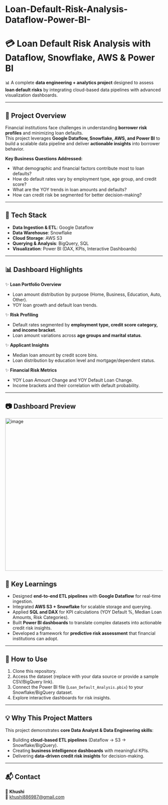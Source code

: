 # Loan-Default-Risk-Analysis-Dataflow-Power-BI- 
# 💳 Loan Default Risk Analysis with Dataflow, Snowflake, AWS & Power BI  

📊 A complete **data engineering + analytics project** designed to assess **loan default risks** by integrating cloud-based data pipelines with advanced visualization dashboards.  

---

## 📌 Project Overview  

Financial institutions face challenges in understanding **borrower risk profiles** and minimizing loan defaults.  
This project leverages **Google Dataflow, Snowflake, AWS, and Power BI** to build a scalable data pipeline and deliver **actionable insights** into borrower behavior.  

**Key Business Questions Addressed:**  
- What demographic and financial factors contribute most to loan defaults?  
- How do default rates vary by employment type, age group, and credit score?  
- What are the YOY trends in loan amounts and defaults?  
- How can credit risk be segmented for better decision-making?  

---

## 🔧 Tech Stack  

- **Data Ingestion & ETL**: Google Dataflow  
- **Data Warehouse**: Snowflake  
- **Cloud Storage**: AWS S3  
- **Querying & Analysis**: BigQuery, SQL  
- **Visualization**: Power BI (DAX, KPIs, Interactive Dashboards)  

---

## 📊 Dashboard Highlights  

✨ **Loan Portfolio Overview**  
- Loan amount distribution by purpose (Home, Business, Education, Auto, Other).  
- YOY loan growth and default loan trends.  

✨ **Risk Profiling**  
- Default rates segmented by **employment type, credit score category, and income bracket**.  
- Loan amount variations across **age groups and marital status**.  

✨ **Applicant Insights**  
- Median loan amount by credit score bins.  
- Loan distribution by education level and mortgage/dependent status.  

✨ **Financial Risk Metrics**  
- YOY Loan Amount Change and YOY Default Loan Change.  
- Income brackets and their correlation with default probability.  

---

## 📷 Dashboard Preview  

<img width="1387" height="488" alt="image" src="https://github.com/user-attachments/assets/69586d85-cf44-42a1-b6cf-09fc8b08a619" />




## 🌟 Key Learnings  

- Designed **end-to-end ETL pipelines** with **Google Dataflow** for real-time ingestion.  
- Integrated **AWS S3 + Snowflake** for scalable storage and querying.  
- Applied **SQL and DAX** for KPI calculations (YOY Default %, Median Loan Amounts, Risk Categories).  
- Built **Power BI dashboards** to translate complex datasets into actionable credit risk insights.  
- Developed a framework for **predictive risk assessment** that financial institutions can adopt.  

---

## 🚀 How to Use  

1. Clone this repository.  
2. Access the dataset (replace with your data source or provide a sample CSV/BigQuery link).  
3. Connect the Power BI file (`Loan_Default_Analysis.pbix`) to your Snowflake/BigQuery dataset.  
4. Explore interactive dashboards for risk insights.  

---

## 💡 Why This Project Matters  

This project demonstrates **core Data Analyst & Data Engineering skills**:  
- Building **cloud-based ETL pipelines** (Dataflow → S3 → Snowflake/BigQuery).  
- Creating **business intelligence dashboards** with meaningful KPIs.  
- Delivering **data-driven credit risk insights** for decision-making.  

---

## 📬 Contact  

👤 **Khushi**  
📧 [khushi886987@gmail.com](mailto:khushi886987@gmail.com)  
